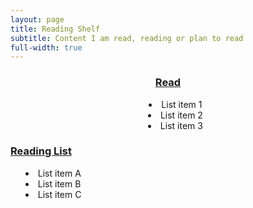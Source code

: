 ```yaml
---
layout: page
title: Reading Shelf
subtitle: Content I am read, reading or plan to read
full-width: true
---
```




<div class="container">
  <div class="row">
    <div class="col-sm-6" style="text-align: center;">
    <u>
    <h3> Read </h3>
    </u>
      <ul style="list-style-position: inside;">
        <li>List item 1</li>
        <li>List item 2</li>
        <li>List item 3</li>
      </ul>
    </div>
    <div class="col-sm-6">
    <h3><u> Reading List </u></h3>
      <ul style="list-style-position: inside;">
        <li>List item A</li>
        <li>List item B</li>
        <li>List item C</li>
      </ul>
    </div>
  </div>
</div>

<!-- <table style="width: 100%; border: none;" class="col-6">
  <tr style="border: none;">
    <td style="vertical-align: top; border: none;">
    
    <div>
    <ul style=" padding: 0; margin: 0;">
        <li>Markdown</li>
        <li>sasas</li>
    </ul>
    </div>
    </td>
    <td style="vertical-align: top; border: none;">
    <h3> Reading list </h3>
    <div>
    <ul style=" padding: 0; margin: 0;">
        <li>Markdown</li>
        <li>sasas</li>
    </ul>
    </div>
    </td>
  </tr>
</table> -->

